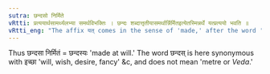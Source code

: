 ```yaml
---
sutra: छन्दसो निर्मिते
vRtti: प्रत्ययार्थसामर्थ्यलभ्या समर्थविभक्तिः । छन्दः शब्दात्तृतीयासमर्थार्न्निर्मितइत्येतस्मिन्नर्थे यत्प्रत्ययो भवति ॥
vRtti_eng: "The affix यत् comes in the sense of 'made,' after the word '_chhandas_,' being in the Instrumental case in construction."
---
```

Thus छन्दसा निर्मितं = छन्दस्यः 'made at will.' The word छन्दस् is here synonymous with इच्छा 'will, wish, desire, fancy' &c, and does not mean 'metre or _Veda_.'
